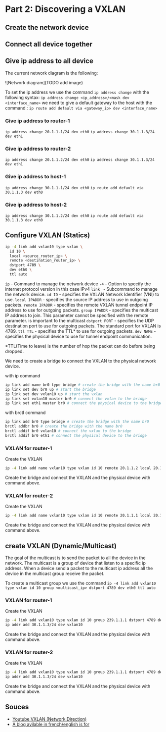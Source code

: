 # Part 2: Discovering a VXLAN

## Create the network device

## Connect all device together

## Give ip address to all device

The current network diagram is the following:

![Network diagram](TODO add image)

To set the ip address we use the command `ip address change` with the following syntax:
`ip address change <ip_address>/<mask dev <interface_name>`
we need to give a default gateway to the host with the command :
`ip route add default via <gateway_ip> dev <interface_name>`

### Give ip address to router-1

`ip address change 20.1.1.1/24 dev eth0`
`ip address change 30.1.1.3/24 dev eth1`

### Give ip address to router-2

`ip address change 20.1.1.2/24 dev eth0`
`ip address change 30.1.1.3/24 dev eth1`

### Give ip address to host-1

`ip address change 30.1.1.1/24 dev eth0`
`ip route add default via 30.1.1.3 dev eth0`

### Give ip address to host-2

`ip address change 30.1.1.2/24 dev eth0`
`ip route add default via 30.1.1.3 dev eth0`


## Configure VXLAN (Statics)

```bash
ip -4 link add vxlan10 type vxlan \
  id 10 \
  local <source_router_ip> \
  remote <destination_router_ip> \
  dstport 4789 \
  dev eth0 \
  ttl auto
```

`ip` - Command to manage the network device
`-4` - Option to specify the internet protocol version in this case IPv4
`link ` - Subcommand to manage the network device.
`id ID` - specifies the VXLAN Network Identifier (VNI) to use.
`local IPADDR` - specifies the source IP address to use in outgoing packets.
`remote IPADDR` - specifies the remote VXLAN tunnel endpoint IP address to use for outgoing packets.
`group IPADDR` - specifies the multicast IP address to join.  This parameter cannot be specified with the remote parameter. is important fo the multicast
`dstport PORT` - specifies the UDP destination port to use for outgoing packets. The standard port for VXLAN is 4789.
`ttl TTL` - specifies the TTL* to use for outgoing packets.
`dev NAME` - specifies the physical device to use for tunnel endpoint communication.

*TTL(Time to leave) is the number of hop the packet can do before being dropped.

We need to create a bridge to connect the VXLAN to the physical network device.

with ip command
```bash
ip link add name br0 type bridge # create the bridge with the name br0
ip link set dev br0 up # start the bridge
ip link set dev vxlan10 up # start the vxlan
ip link set vxlan10 master br0 # connect the vxlan to the bridge
ip link set eth1 master br0 # connect the physical device to the bridge
```
with brctl command
```bash
ip link add br0 type bridge # create the bridge with the name br0
brctl addbr br0 # create the bridge with the name br0
brctl addif br0 vxlan10 # connect the vxlan to the bridge
brctl addif br0 eth1 # connect the physical device to the bridge
```

### VXLAN for router-1

Create the VXLAN
```bash
ip -4 link add name vxlan10 type vxlan id 10 remote 20.1.1.2 local 20.1.1.1 dstport 4789 ttl auto dev eth0
```

Create the bridge and connect the VXLAN and the physical device with command above.

### VXLAN for router-2

Create the VXLAN
```bash
ip -4 link add name vxlan10 type vxlan id 10 remote 20.1.1.1 local 20.1.1.2 dstport 4789 ttl auto dev eth0
```
Create the bridge and connect the VXLAN and the physical device with command above.

## create VXLAN (Dynamic/Multicast)

The goal of the multicast is to send the packet to all the device in the network. The multicast is a group of device that listen to a specific ip address. When a device send a packet to the multicast ip address all the device in the multicast group receive the packet.

To create a multicast group we use the command `ip -4 link add vxlan10 type vxlan id 10 group <multicast_ip> dstport 4789 dev eth0 ttl auto`

### VXLAN for router-1

Create the VXLAN
```bash
ip -4 link add vxlan10 type vxlan id 10 group 239.1.1.1 dstport 4789 dev eth0 ttl auto
ip addr add 30.1.1.3/24 dev vxlan10
```

Create the bridge and connect the VXLAN and the physical device with command above.

### VXLAN for router-2

Create the VXLAN
```bash
ip -4 link add vxlan10 type vxlan id 10 group 239.1.1.1 dstport 4789 dev eth0 ttl auto
ip addr add 30.1.1.3/24 dev vxlan10
```
Create the bridge and connect the VXLAN and the physical device with command above.


## Souces
- [Youtube VXLAN (Network Direction)](https://www.youtube.com/watch?v=YNqKDI_bnPM&list=PLDQaRcbiSnqFe6pyaSy-Hwj8XRFPgZ5h8)
- [A blog avilable in french/english is for ](https://vincent.bernat.ch/en/blogn)
